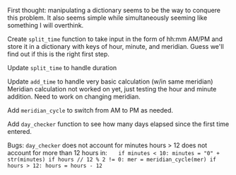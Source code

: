 First thought: manipulating a dictionary seems to be the way to conquere this problem. It also seems simple while simultaneously seeming like something I will overthink.

Create `split_time` function to take input in the form of hh:mm AM/PM and store it in a dictionary with keys of hour, minute, and meridian. Guess we'll find out if this is the right first step.

Update `split_time` to handle duration

Update `add_time` to handle very basic calculation (w/in same meridian) Meridian calculation not worked on yet, just testing the hour and minute addition. Need to work on changing meridian.

Add `meridian_cycle` to switch from AM to PM as needed.

Add `day_checker` function to see how many days elapsed since the first time entered.

Bugs:
`day_checker` does not account for minutes
hours > 12 does not account for more than 12 hours in:
`    if minutes < 10:
            minutes = "0" + str(minutes)
        if hours // 12 % 2 != 0:
            mer = meridian_cycle(mer)
        if hours > 12:
            hours = hours - 12
   `
